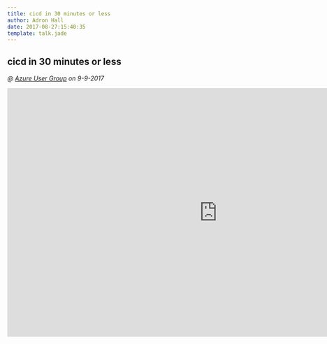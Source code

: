```yaml
---
title: cicd in 30 minutes or less
author: Adron Hall
date: 2017-08-27:15:40:35
template: talk.jade
---
```

## cicd in 30 minutes or less
*@ [Azure User Group](https://www.meetup.com/mscloud/) on 9-9-2017*

<iframe src="https://docs.google.com/presentation/d/e/2PACX-1vQzUT5toOERBlshTQZswfw3WZZH7yCEDtU1FLu3zpes7FNpGkYfIVhK7utDhQ_65fkeqCMfQ9K9Z_DA/embed?start=false&loop=false&delayms=3000" frameborder="0" width="960" height="569" allowfullscreen="true" mozallowfullscreen="true" webkitallowfullscreen="true"></iframe>